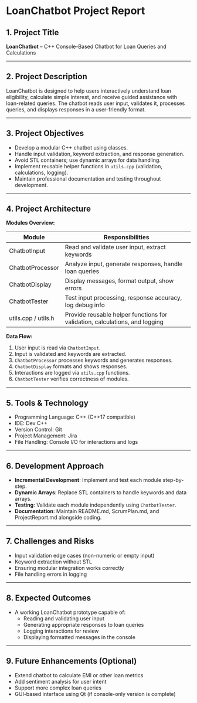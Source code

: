# LoanChatbot Project Report

## 1. Project Title
**LoanChatbot** – C++ Console-Based Chatbot for Loan Queries and Calculations

---

## 2. Project Description
LoanChatbot is designed to help users interactively understand loan eligibility, calculate simple interest, and receive guided assistance with loan-related queries. The chatbot reads user input, validates it, processes queries, and displays responses in a user-friendly format.

---

## 3. Project Objectives
- Develop a modular C++ chatbot using classes.
- Handle input validation, keyword extraction, and response generation.
- Avoid STL containers; use dynamic arrays for data handling.
- Implement reusable helper functions in `utils.cpp` (validation, calculations, logging).
- Maintain professional documentation and testing throughout development.

---

## 4. Project Architecture
**Modules Overview:**

| Module               | Responsibilities |
|---------------------|-----------------|
| ChatbotInput         | Read and validate user input, extract keywords |
| ChatbotProcessor     | Analyze input, generate responses, handle loan queries |
| ChatbotDisplay       | Display messages, format output, show errors |
| ChatbotTester        | Test input processing, response accuracy, log debug info |
| utils.cpp / utils.h  | Provide reusable helper functions for validation, calculations, and logging |

**Data Flow:**
1. User input is read via `ChatbotInput`.
2. Input is validated and keywords are extracted.
3. `ChatbotProcessor` processes keywords and generates responses.
4. `ChatbotDisplay` formats and shows responses.
5. Interactions are logged via `utils.cpp` functions.
6. `ChatbotTester` verifies correctness of modules.

---

## 5. Tools & Technology
- Programming Language: C++ (C++17 compatible)
- IDE: Dev C++
- Version Control: Git
- Project Management: Jira
- File Handling: Console I/O for interactions and logs

---

## 6. Development Approach
- **Incremental Development**: Implement and test each module step-by-step.
- **Dynamic Arrays**: Replace STL containers to handle keywords and data arrays.
- **Testing**: Validate each module independently using `ChatbotTester`.
- **Documentation**: Maintain README.md, ScrumPlan.md, and ProjectReport.md alongside coding.

---

## 7. Challenges and Risks
- Input validation edge cases (non-numeric or empty input)
- Keyword extraction without STL
- Ensuring modular integration works correctly
- File handling errors in logging

---

## 8. Expected Outcomes
- A working LoanChatbot prototype capable of:
  - Reading and validating user input
  - Generating appropriate responses to loan queries
  - Logging interactions for review
  - Displaying formatted messages in the console

---

## 9. Future Enhancements (Optional)
- Extend chatbot to calculate EMI or other loan metrics
- Add sentiment analysis for user intent
- Support more complex loan queries
- GUI-based interface using Qt (if console-only version is complete)
